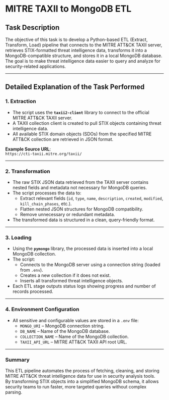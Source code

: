 # MITRE TAXII to MongoDB ETL

## Task Description
The objective of this task is to develop a Python-based ETL (Extract, Transform, Load) pipeline that connects to the MITRE ATT&CK TAXII server, retrieves STIX-formatted threat intelligence data, transforms it into a MongoDB-compatible structure, and stores it in a local MongoDB database. The goal is to make threat intelligence data easier to query and analyze for security-related applications.

---

## Detailed Explanation of the Task Performed

### 1. Extraction
- The script uses the **`taxii2-client`** library to connect to the official MITRE ATT&CK TAXII server.
- A TAXII collection client is created to pull STIX objects containing threat intelligence data.
- All available STIX domain objects (SDOs) from the specified MITRE ATT&CK collection are retrieved in JSON format.

**Example Source URL**:  
`https://cti-taxii.mitre.org/taxii/`  

---

### 2. Transformation
- The raw STIX JSON data retrieved from the TAXII server contains nested fields and metadata not necessary for MongoDB queries.
- The script processes the data to:
  - Extract relevant fields (`id`, `type`, `name`, `description`, `created`, `modified`, `kill_chain_phases`, etc.).
  - Flatten nested JSON structures for MongoDB compatibility.
  - Remove unnecessary or redundant metadata.
- The transformed data is structured in a clean, query-friendly format.

---

### 3. Loading
- Using the **`pymongo`** library, the processed data is inserted into a local MongoDB collection.
- The script:
  - Connects to the MongoDB server using a connection string (loaded from `.env`).
  - Creates a new collection if it does not exist.
  - Inserts all transformed threat intelligence objects.
- Each ETL stage outputs status logs showing progress and number of records processed.

---

### 4. Environment Configuration
- All sensitive and configurable values are stored in a `.env` file:
  - `MONGO_URI` – MongoDB connection string.
  - `DB_NAME` – Name of the MongoDB database.
  - `COLLECTION_NAME` – Name of the MongoDB collection.
  - `TAXII_API_URL` – MITRE ATT&CK TAXII API root URL.

---

### Summary
This ETL pipeline automates the process of fetching, cleaning, and storing MITRE ATT&CK threat intelligence data for use in security analysis tools.  
By transforming STIX objects into a simplified MongoDB schema, it allows security teams to run faster, more targeted queries without complex parsing.
